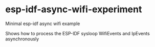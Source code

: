 # esp-idf-async-wifi-experiment
Minimal esp-idf async wifi example

Shows how to process the ESP-IDF sysloop WifiEvents and IpEvents asynchronously
